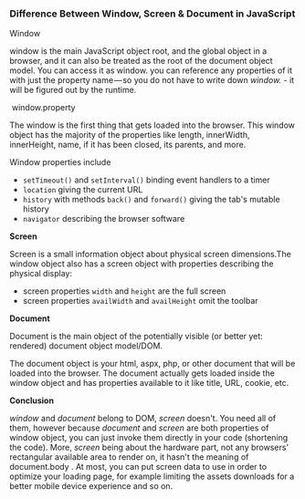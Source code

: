 ### Difference Between Window, Screen & Document in JavaScript

  
Window

window is the main JavaScript object root, and the global object in a browser, and it can also be treated as the root of the document object model. You can access it as window. you can reference any properties of it with just the property name — so you do not have to write down _window._ - it will be figured out by the runtime.

 window.property

The window is the first thing that gets loaded into the browser. This window object has the majority of the properties like length, innerWidth, innerHeight, name, if it has been closed, its parents, and more.

Window properties include

-   `setTimeout()` and `setInterval()` binding event handlers to a timer
-   `location` giving the current URL
-   `history` with methods `back()` and `forward()` giving the tab's mutable history
-   `navigator` describing the browser software

**Screen**

Screen is a small information object about physical screen dimensions.The window object also has a screen object with properties describing the physical display:

-   screen properties `width` and `height` are the full screen
-   screen properties `availWidth` and `availHeight` omit the toolbar

**Document**

Document is the main object of the potentially visible (or better yet: rendered) document object model/DOM.

The document object is your html, aspx, php, or other document that will be loaded into the browser. The document actually gets loaded inside the window object and has properties available to it like title, URL, cookie, etc.

**Conclusion**

_window_ and _document_ belong to DOM, _screen_ doesn't. You need all of them, however because _document_ and _screen_ are both properties of window object, you can just invoke them directly in your code (shortening the code). More, _screen_ being about the hardware part, not any browsers' rectangular available area to render on, it hasn't the meaning of document.body . At most, you can put screen data to use in order to optimize your loading page, for example limiting the assets downloads for a better mobile device experience and so on.
